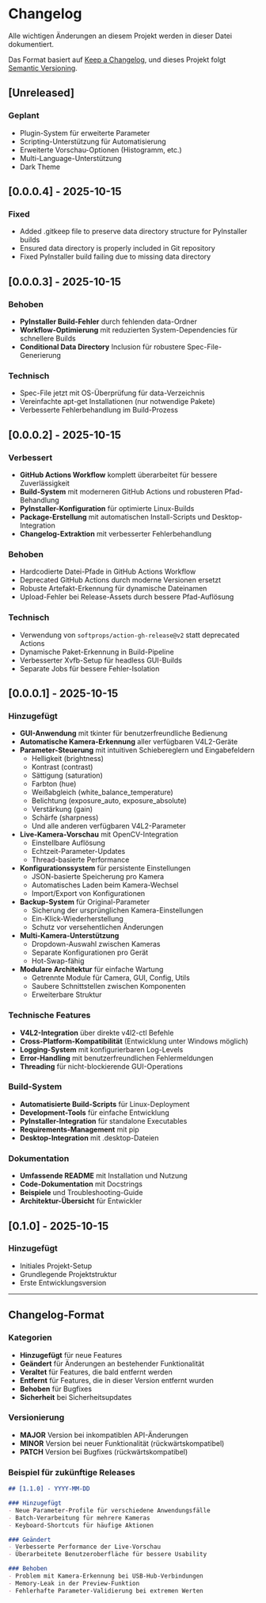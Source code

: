 # Changelog

Alle wichtigen Änderungen an diesem Projekt werden in dieser Datei dokumentiert.

Das Format basiert auf [Keep a Changelog](https://keepachangelog.com/de/1.0.0/),
und dieses Projekt folgt [Semantic Versioning](https://semver.org/spec/v2.0.0.html).

## [Unreleased]

### Geplant
- Plugin-System für erweiterte Parameter
- Scripting-Unterstützung für Automatisierung
- Erweiterte Vorschau-Optionen (Histogramm, etc.)
- Multi-Language-Unterstützung
- Dark Theme

## [0.0.0.4] - 2025-10-15

### Fixed
- Added .gitkeep file to preserve data directory structure for PyInstaller builds
- Ensured data directory is properly included in Git repository
- Fixed PyInstaller build failing due to missing data directory

## [0.0.0.3] - 2025-10-15

### Behoben
- **PyInstaller Build-Fehler** durch fehlenden data-Ordner
- **Workflow-Optimierung** mit reduzierten System-Dependencies für schnellere Builds
- **Conditional Data Directory** Inclusion für robustere Spec-File-Generierung

### Technisch
- Spec-File jetzt mit OS-Überprüfung für data-Verzeichnis
- Vereinfachte apt-get Installationen (nur notwendige Pakete)
- Verbesserte Fehlerbehandlung im Build-Prozess

## [0.0.0.2] - 2025-10-15

### Verbessert
- **GitHub Actions Workflow** komplett überarbeitet für bessere Zuverlässigkeit
- **Build-System** mit moderneren GitHub Actions und robusteren Pfad-Behandlung
- **PyInstaller-Konfiguration** für optimierte Linux-Builds
- **Package-Erstellung** mit automatischen Install-Scripts und Desktop-Integration
- **Changelog-Extraktion** mit verbesserter Fehlerbehandlung

### Behoben
- Hardcodierte Datei-Pfade in GitHub Actions Workflow
- Deprecated GitHub Actions durch moderne Versionen ersetzt
- Robuste Artefakt-Erkennung für dynamische Dateinamen
- Upload-Fehler bei Release-Assets durch bessere Pfad-Auflösung

### Technisch
- Verwendung von `softprops/action-gh-release@v2` statt deprecated Actions
- Dynamische Paket-Erkennung in Build-Pipeline
- Verbesserter Xvfb-Setup für headless GUI-Builds
- Separate Jobs für bessere Fehler-Isolation

## [0.0.0.1] - 2025-10-15

### Hinzugefügt
- **GUI-Anwendung** mit tkinter für benutzerfreundliche Bedienung
- **Automatische Kamera-Erkennung** aller verfügbaren V4L2-Geräte
- **Parameter-Steuerung** mit intuitiven Schiebereglern und Eingabefeldern
  - Helligkeit (brightness)
  - Kontrast (contrast) 
  - Sättigung (saturation)
  - Farbton (hue)
  - Weißabgleich (white_balance_temperature)
  - Belichtung (exposure_auto, exposure_absolute)
  - Verstärkung (gain)
  - Schärfe (sharpness)
  - Und alle anderen verfügbaren V4L2-Parameter
- **Live-Kamera-Vorschau** mit OpenCV-Integration
  - Einstellbare Auflösung
  - Echtzeit-Parameter-Updates
  - Thread-basierte Performance
- **Konfigurationssystem** für persistente Einstellungen
  - JSON-basierte Speicherung pro Kamera
  - Automatisches Laden beim Kamera-Wechsel
  - Import/Export von Konfigurationen
- **Backup-System** für Original-Parameter
  - Sicherung der ursprünglichen Kamera-Einstellungen
  - Ein-Klick-Wiederherstellung
  - Schutz vor versehentlichen Änderungen
- **Multi-Kamera-Unterstützung**
  - Dropdown-Auswahl zwischen Kameras
  - Separate Konfigurationen pro Gerät
  - Hot-Swap-fähig
- **Modulare Architektur** für einfache Wartung
  - Getrennte Module für Camera, GUI, Config, Utils
  - Saubere Schnittstellen zwischen Komponenten
  - Erweiterbare Struktur

### Technische Features
- **V4L2-Integration** über direkte v4l2-ctl Befehle
- **Cross-Platform-Kompatibilität** (Entwicklung unter Windows möglich)
- **Logging-System** mit konfigurierbaren Log-Levels
- **Error-Handling** mit benutzerfreundlichen Fehlermeldungen
- **Threading** für nicht-blockierende GUI-Operations

### Build-System
- **Automatisierte Build-Scripts** für Linux-Deployment
- **Development-Tools** für einfache Entwicklung
- **PyInstaller-Integration** für standalone Executables
- **Requirements-Management** mit pip
- **Desktop-Integration** mit .desktop-Dateien

### Dokumentation
- **Umfassende README** mit Installation und Nutzung
- **Code-Dokumentation** mit Docstrings
- **Beispiele** und Troubleshooting-Guide
- **Architektur-Übersicht** für Entwickler

## [0.1.0] - 2025-10-15

### Hinzugefügt
- Initiales Projekt-Setup
- Grundlegende Projektstruktur
- Erste Entwicklungsversion

---

## Changelog-Format

### Kategorien
- **Hinzugefügt** für neue Features
- **Geändert** für Änderungen an bestehender Funktionalität
- **Veraltet** für Features, die bald entfernt werden
- **Entfernt** für Features, die in dieser Version entfernt wurden
- **Behoben** für Bugfixes
- **Sicherheit** bei Sicherheitsupdates

### Versionierung
- **MAJOR** Version bei inkompatiblen API-Änderungen
- **MINOR** Version bei neuer Funktionalität (rückwärtskompatibel)
- **PATCH** Version bei Bugfixes (rückwärtskompatibel)

### Beispiel für zukünftige Releases

```markdown
## [1.1.0] - YYYY-MM-DD

### Hinzugefügt
- Neue Parameter-Profile für verschiedene Anwendungsfälle
- Batch-Verarbeitung für mehrere Kameras
- Keyboard-Shortcuts für häufige Aktionen

### Geändert
- Verbesserte Performance der Live-Vorschau
- Überarbeitete Benutzeroberfläche für bessere Usability

### Behoben
- Problem mit Kamera-Erkennung bei USB-Hub-Verbindungen
- Memory-Leak in der Preview-Funktion
- Fehlerhafte Parameter-Validierung bei extremen Werten
```